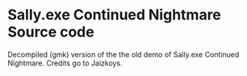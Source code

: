 # Sally.exe Continued Nightmare Source code

Decompiled (gmk) version of the the old demo of Sally.exe Continued Nightmare. Credits go to Jaizkoys.
